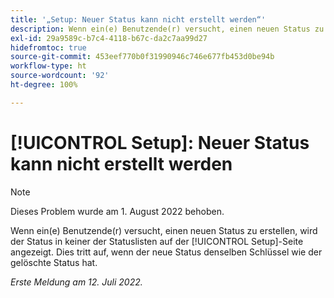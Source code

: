 ```yaml
---
title: '„Setup: Neuer Status kann nicht erstellt werden“'
description: Wenn ein(e) Benutzende(r) versucht, einen neuen Status zu erstellen, wird der Status in keiner der Statuslisten auf der Setup-Seite angezeigt. Dies tritt auf, wenn der neue Status denselben Schlüssel wie der gelöschte Status hat.
exl-id: 29a9589c-b7c4-4118-b67c-da2c7aa99d27
hidefromtoc: true
source-git-commit: 453eef770b0f31990946c746e677fb453d0be94b
workflow-type: ht
source-wordcount: '92'
ht-degree: 100%

---
```


# [!UICONTROL Setup]: Neuer Status kann nicht erstellt werden

>[!NOTE]
>
>Dieses Problem wurde am 1. August 2022 behoben.

Wenn ein(e) Benutzende(r) versucht, einen neuen Status zu erstellen, wird der Status in keiner der Statuslisten auf der [!UICONTROL Setup]-Seite angezeigt. Dies tritt auf, wenn der neue Status denselben Schlüssel wie der gelöschte Status hat.

_Erste Meldung am 12. Juli 2022._
